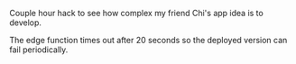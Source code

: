 Couple hour hack to see how complex my friend Chi's app idea is to develop. 

The edge function times out after 20 seconds so the deployed version can fail periodically.